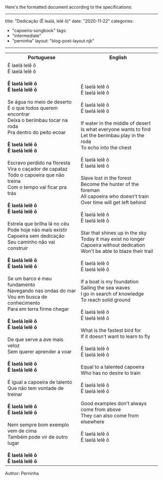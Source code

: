 Here's the formatted document according to the specifications:

---
title: "Dedicação (Ê lealá, lelê ô)"
date: "2020-11-22"
categories: 
  - "capoeira-songbook"
tags: 
  - "intermediate"
  - "perninha"
layout: "blog-post-layout.njk"
---

<table class="capoeira-table">
    <tr class="header-row">
        <th>Portuguese</th>
        <th>English</th>
    </tr>
    <tr>
        <td>
            Ê laelá lelê ô<br>
            Ê laelá lelê ô<br>
            <br>
            <strong>Ê laelá lelê ô<br>
            Ê laelá lelê ô</strong><br>
            <br>
            Se água no meio de deserto<br>
            É o que todos querem encontrar<br>
            Deixa o berimbau tocar na roda<br>
            Pra dentro do peito ecoar<br>
            <br>
            <strong>Ê laelá lelê ô<br>
            Ê laelá lelê ô</strong><br>
            <br>
            Escravo perdido na floresta<br>
            Vira o caçador de capataz<br>
            Todo o capoeira que não treina<br>
            Com o tempo vai ficar pra trás<br>
            <br>
            <strong>Ê laelá lelê ô<br>
            Ê laelá lelê ô</strong><br>
            <br>
            Estrela que brilha lá no céu<br>
            Pode hoje não mais existir<br>
            Capoeira sem dedicação<br>
            Seu caminho não vai construir<br>
            <br>
            <strong>Ê laelá lelê ô<br>
            Ê laelá lelê ô</strong><br>
            <br>
            Se um barco é meu fundamento<br>
            Navegando nas ondas do mar<br>
            Vou em busca de conhecimento<br>
            Para em terra firme chegar<br>
            <br>
            <strong>Ê laelá lelê ô<br>
            Ê laelá lelê ô</strong><br>
            <br>
            De que serve a ave mais veloz<br>
            Sem querer aprender a voar<br>
            <br>
            <strong>Ê laelá lelê ô<br>
            Ê laelá lelê ô</strong><br>
            <br>
            É igual a capoeira de talento<br>
            Que não tem vontade de treinar<br>
            <br>
            <strong>Ê laelá lelê ô<br>
            Ê laelá lelê ô</strong><br>
            <br>
            Nem sempre bom exemplo vem de cima<br>
            Também pode vir de outro lugar<br>
            <br>
            <strong>Ê laelá lelê ô<br>
            Ê laelá lelê ô</strong>
        </td>
        <td>
            Ê laelá lelê ô<br>
            Ê laelá lelê ô<br>
            <br>
            Ê laelá lelê ô<br>
            Ê laelá lelê ô<br>
            <br>
            If water in the middle of desert<br>
            Is what everyone wants to find<br>
            Let the berimbau play in the roda<br>
            To echo into the chest<br>
            <br>
            Ê laelá lelê ô<br>
            Ê laelá lelê ô<br>
            <br>
            Slave lost in the forest<br>
            Become the hunter of the foreman<br>
            All capoeira who doesn't train<br>
            Over time will get left behind<br>
            <br>
            Ê laelá lelê ô<br>
            Ê laelá lelê ô<br>
            <br>
            Star that shines up in the sky<br>
            Today it may exist no longer<br>
            Capoeira without dedication<br>
            Won't be able to blaze their trail<br>
            <br>
            Ê laelá lelê ô<br>
            Ê laelá lelê ô<br>
            <br>
            If a boat is my foundation<br>
            Sailing the sea waves<br>
            I go in search of knowledge<br>
            To reach solid ground<br>
            <br>
            Ê laelá lelê ô<br>
            Ê laelá lelê ô<br>
            <br>
            What is the fastest bird for<br>
            If it doesn't want to learn to fly<br>
            <br>
            Ê laelá lelê ô<br>
            Ê laelá lelê ô<br>
            <br>
            Equal to a talented capoeira<br>
            Who has no desire to train<br>
            <br>
            Ê laelá lelê ô<br>
            Ê laelá lelê ô<br>
            <br>
            Good examples don't always come from above<br>
            They can also come from elsewhere<br>
            <br>
            Ê laelá lelê ô<br>
            Ê laelá lelê ô
        </td>
    </tr>
</table>

<figcaption>
Author: Perninha
</figcaption>